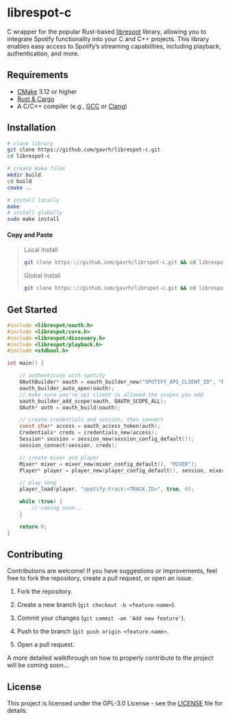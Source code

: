 # librespot-c
C wrapper for the popular Rust-based [librespot](https://github.com/librespot-org/librespot) library,
allowing you to integrate Spotify functionality into your
C and C++ projects. This library enables easy access to
Spotify’s streaming capabilities, including playback, authentication, and more.

## Requirements
- [CMake](https://cmake.org/download/) 3.12 or higher
- [Rust & Cargo](https://doc.rust-lang.org/cargo/getting-started/installation.html)
- A C/C++ compiler (e.g., [GCC](https://gcc.gnu.org/install/) or [Clang](https://releases.llvm.org/download.html))

## Installation
```sh
# clone library
git clone https://github.com/gavrh/librespot-c.git
cd librespot-c

# create make files
mkdir build
cd build
cmake ..

# install locally
make
# install globally
sudo make install
```

#### Copy and Paste
> Local Install
> ```sh
> git clone https:://github.com/gavrh/librspot-c.git && cd librespot-c && mkdir build && cd build && cmake .. && > > make
> ```
> Global Install
> ```sh
> git clone https:://github.com/gavrh/librspot-c.git && cd librespot-c && mkdir build && cd build && cmake .. && > > sudo make install
> ```

## Get Started
```c
#include <librespot/oauth.h>
#include <librespot/core.h>
#include <librespot/discovery.h>
#include <librespot/playback.h>
#include <stdbool.h>

int main() {

    // authenticate with spotify
    OAuthBuilder* oauth = oauth_builder_new("SPOTIFY_API_CLIENT_ID", "REDIRECT_URI");
    oauth_builder_auto_open(oauth);
    // make sure you're api client is allowed the scopes you add
    oauth_builder_add_scope(oauth, OAUTH_SCOPE_ALL);
    OAuth* auth = oauth_build(oauth);

    // create credentials and session, then connect
    const char* access = oauth_access_token(auth);
    Credentials* creds = credentials_new(access);
    Session* session = session_new(session_config_default());
    session_connect(session, creds);

    // create mixer and player
    Mixer* mixer = mixer_new(mixer_config_default(), "MIXER");
    Player* player = player_new(player_config_default(), session, mixer, "BACKEND");

    // play song
    player_load(player, "spotify:track:<TRACK_ID>", true, 0);

    while (true) {
        // coming soon...
    }

    return 0;
}
```

## Contributing
Contributions are welcome! If you have suggestions or improvements, feel free to fork the repository, create a pull request, or open an issue.

1. Fork the repository.

2. Create a new branch (`git checkout -b <feature-name>`).

3. Commit your changes (`git commit -am 'Add new feature'`).

4. Push to the branch (`git push origin <feature-name>`.

5. Open a pull request.

A more detailed walkthrough on how to properly contribute to the project will be coming soon...

## License
This project is licensed under the GPL-3.0 License - see the [LICENSE](/LICENSE) file for details.
